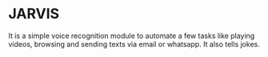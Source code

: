# JARVIS
It is a simple voice recognition module to automate a few tasks like playing videos, browsing and sending texts via email or whatsapp.
It also tells jokes.
